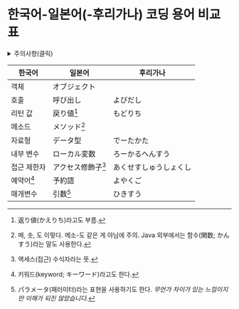 ﻿# 한국어-일본어(-후리가나) 코딩 용어 비교표

<details><summary>주의사항(클릭)</summary>
<br>

1. 대체로 정렬되어 있지 않습니다. 문서가 너무 길 때는 `Ctrl`+`F`를 사용해 주세요.
2. 일본도 사람 사는 곳이라 결국은 화면에 보이는 글자대로 읽게 됩니다. 하지만 구두로만 말했을 때 용어를 알아들을 수 있게 하려면 용어가 중요하겠죠.

</details>

| 한국어 | 일본어 | 후리가나 |
|---|---|---|
| 객체 | オブジェクト | |
| 호출 | 呼び出し | よびだし |
| 리턴 값 | 戻り値[^1] | もどりち |
| 메소드 | メソッド[^2] ||
| 자료형 | データ型 | でーたかた |
| 내부 변수 | ローカル変数 | ろーかるへんすう |
| 접근 제한자 | アクセス修飾子[^3] | あくせすしゅうしょくし |
| 예약어[^4] | 予約語 | よやくご |
| 매개변수 | 引数[^5] | ひきすう |

[^1]: 返り値(かえりち)라고도 부름.
[^2]: 메, 솟, 도 이렇다. 메소-도 같은 게 아님에 주의. Java 외부에서는 함수(関数; かんすう)라는 말도 사용한다.
[^3]: 액세스(접근) 수식자라는 뜻.
[^4]: 키워드(keyword; キーワード)라고도 한다.
[^5]: パラメータ(패러미터)라는 표현을 사용하기도 한다. *무언가 차이가 있는 느낌이지만 이해가 되진 않았습니다.*

